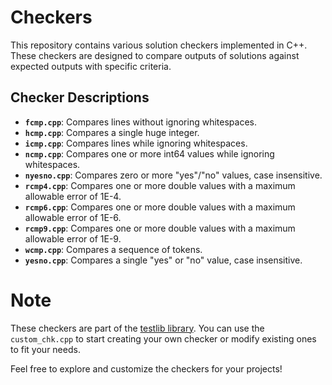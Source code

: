 # Checkers

This repository contains various solution checkers implemented in C++. These checkers are designed to compare outputs of solutions against expected outputs with specific criteria.

## Checker Descriptions

- **`fcmp.cpp`**: Compares lines without ignoring whitespaces.
- **`hcmp.cpp`**: Compares a single huge integer.
- **`icmp.cpp`**: Compares lines while ignoring whitespaces.
- **`ncmp.cpp`**: Compares one or more int64 values while ignoring whitespaces.
- **`nyesno.cpp`**: Compares zero or more "yes"/"no" values, case insensitive.
- **`rcmp4.cpp`**: Compares one or more double values with a maximum allowable error of 1E-4.
- **`rcmp6.cpp`**: Compares one or more double values with a maximum allowable error of 1E-6.
- **`rcmp9.cpp`**: Compares one or more double values with a maximum allowable error of 1E-9.
- **`wcmp.cpp`**: Compares a sequence of tokens.
- **`yesno.cpp`**: Compares a single "yes" or "no" value, case insensitive.

# Note
These checkers are part of the [testlib library](https://github.com/MikeMirzayanov/testlib/tree/master/checkers). 
You can use the `custom_chk.cpp` to start creating your own checker or modify existing ones to fit your needs.

Feel free to explore and customize the checkers for your projects!
